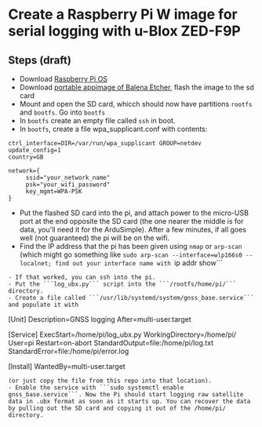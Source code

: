 # Create a Raspberry Pi W image for serial logging with u-Blox ZED-F9P

## Steps (draft)

- Download [Raspberry Pi OS](https://www.raspberrypi.com/software/operating-systems/#raspberry-pi-os-32-bit)
- Download [portable appimage of Balena Etcher](https://etcher.balena.io/#download-etcher), flash the image to the sd card
- Mount and open the SD card, whicch should now have partitions ```rootfs``` and ```bootfs```. Go into ```bootfs```
- In ```bootfs``` create an empty file called ```ssh``` in boot.
- In ```bootfs```, create a file wpa_supplicant.conf with contents:
```
ctrl_interface=DIR=/var/run/wpa_supplicant GROUP=netdev
update_config=1
country=GB

network={
     ssid="your_network_name"
     psk="your_wifi_password"
     key_mgmt=WPA-PSK
}
```
- Put the flashed SD card into the pi, and attach power to the micro-USB port at the end opposite the SD card (the one nearer the middle is for data, you'll need it for the ArduSimple). After a few minutes, if all goes well (not guaranteed) the pi will be on the wifi.
- Find the IP address that the pi has been given using ```nmap``` or ```arp-scan``` (which might go something like ```sudo arp-scan --interface=wlp166s0 --localnet; find out your interface name with ```ip addr show```
```).
- If that worked, you can ssh into the pi. 
- Put the ```log_ubx.py``` script into the ```/rootfs/home/pi/``` directory.
- Create a file called ```/usr/lib/systemd/system/gnss_base.service``` and populate it with
```
[Unit]
Description=GNSS logging
After=multi-user.target

[Service]
ExecStart=/home/pi/log_ubx.py
WorkingDirectory=/home/pi/
User=pi
Restart=on-abort
StandardOutput=file:/home/pi/log.txt
StandardError=file:/home/pi/error.log

[Install]
WantedBy=multi-user.target
```
(or just copy the file from this repo into that location).
- Enable the service with ```sudo systemctl enable gnss_base.service```. Now the Pi should start logging raw satellite data in .ubx format as soon as it starts up. You can recover the data by pulling out the SD card and copying it out of the /home/pi/ directory.


